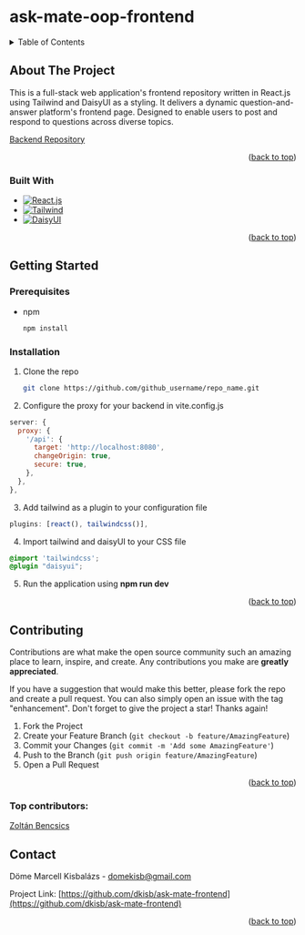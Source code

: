 # ask-mate-oop-frontend

<a id="readme-top"></a>

<!-- TABLE OF CONTENTS -->
<details>
  <summary>Table of Contents</summary>
  <ol>
    <li>
      <a href="#about-the-project">About The Project</a>
      <ul>
        <li><a href="#built-with">Built With</a></li>
      </ul>
    </li>
    <li>
      <a href="#getting-started">Getting Started</a>
      <ul>
        <li><a href="#prerequisites">Prerequisites</a></li>
        <li><a href="#installation">Installation</a></li>
      </ul>
    </li>
    <li><a href="#usage">Usage</a></li>
    <li><a href="#contributing">Contributing</a></li>
    <li><a href="#contact">Contact</a></li>
  </ol>
</details>

<!-- ABOUT THE PROJECT -->

## About The Project

This is a full-stack web application's frontend repository written in React.js using Tailwind and DaisyUI as a styling.
It delivers a dynamic question-and-answer platform's frontend page. Designed to enable users to post and respond to questions across diverse topics.

[Backend Repository](https://github.com/CodecoolGlobal/ask-mate-oop-java-dkisb)

<p align="right">(<a href="#readme-top">back to top</a>)</p>

### Built With

- [![React.js][React.js]][React-url]
- [![Tailwind][Tailwind]][Tailwind-url]
- [![DaisyUI][DaisyUI]][DaisyUI-url]

<p align="right">(<a href="#readme-top">back to top</a>)</p>

<!-- GETTING STARTED -->

## Getting Started

### Prerequisites

- npm
  ```sh
  npm install
  ```
### Installation

1. Clone the repo
   ```sh
   git clone https://github.com/github_username/repo_name.git
   ```
2. Configure the proxy for your backend in vite.config.js

```js
server: {
  proxy: {
    '/api': {
      target: 'http://localhost:8080',
      changeOrigin: true,
      secure: true,
    },
  },
},
```

3. Add tailwind as a plugin to your configuration file

```js
plugins: [react(), tailwindcss()],
```

4. Import tailwind and daisyUI to your CSS file

```css
@import 'tailwindcss';
@plugin "daisyui";
```

5. Run the application using **npm run dev**

<p align="right">(<a href="#readme-top">back to top</a>)</p>

## Contributing

Contributions are what make the open source community such an amazing place to learn, inspire, and create. Any contributions you make are **greatly appreciated**.

If you have a suggestion that would make this better, please fork the repo and create a pull request. You can also simply open an issue with the tag "enhancement".
Don't forget to give the project a star! Thanks again!

1. Fork the Project
2. Create your Feature Branch (`git checkout -b feature/AmazingFeature`)
3. Commit your Changes (`git commit -m 'Add some AmazingFeature'`)
4. Push to the Branch (`git push origin feature/AmazingFeature`)
5. Open a Pull Request

<p align="right">(<a href="#readme-top">back to top</a>)</p>

### Top contributors:

<a href="https://github.com/bencsicszoli">
  <p>Zoltán Bencsics</p>
</a>

## Contact

Döme Marcell Kisbalázs - domekisb@gmail.com

Project Link: [https://github.com/dkisb/ask-mate-frontend](https://github.com/dkisb/ask-mate-frontend)

<p align="right">(<a href="#readme-top">back to top</a>)</p>

[React.js]: https://img.shields.io/badge/React-20232A?style=for-the-badge&logo=react&logoColor=61DAFB
[React-url]: https://reactjs.org/
[Tailwind]: https://img.shields.io/badge/Tailwind_CSS-06B6D4?style=for-the-badge&logo=tailwindcss&logoColor=white
[Tailwind-url]: https://tailwindcss.com/
[DaisyUI]: https://img.shields.io/badge/DaisyUI-2B98F0?style=for-the-badge&logo=daisyui&logoColor=white
[DaisyUI-url]: https://daisyui.com/
